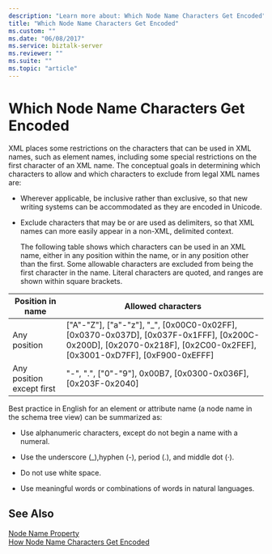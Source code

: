 ```yaml
---
description: "Learn more about: Which Node Name Characters Get Encoded"
title: "Which Node Name Characters Get Encoded"
ms.custom: ""
ms.date: "06/08/2017"
ms.service: biztalk-server
ms.reviewer: ""
ms.suite: ""
ms.topic: "article"
---
```

# Which Node Name Characters Get Encoded
XML places some restrictions on the characters that can be used in XML names, such as element names, including some special restrictions on the first character of an XML name. The conceptual goals in determining which characters to allow and which characters to exclude from legal XML names are:  
  
- Wherever applicable, be inclusive rather than exclusive, so that new writing systems can be accommodated as they are encoded in Unicode.  
  
- Exclude characters that may be or are used as delimiters, so that XML names can more easily appear in a non-XML, delimited context.  
  
  The following table shows which characters can be used in an XML name, either in any position within the name, or in any position other than the first. Some allowable characters are excluded from being the first character in the name. Literal characters are quoted, and ranges are shown within square brackets.  
  
|Position in name|Allowed characters|  
|----------------------|------------------------|  
|Any position|["A"-"Z"], ["a"-"z"], "_", [0x00C0-0x02FF], [0x0370-0x037D], [0x037F-0x1FFF], [0x200C-0x200D], [0x2070-0x218F], [0x2C00-0x2FEF], [0x3001-0xD7FF], [0xF900-0xEFFF]|  
|Any position except first|"-", ".", ["0"-"9"], 0x00B7, [0x0300-0x036F], [0x203F-0x2040]|  
  
 Best practice in English for an element or attribute name (a node name in the schema tree view) can be summarized as:  
  
-   Use alphanumeric characters, except do not begin a name with a numeral.  
  
-   Use the underscore (_),hyphen (-), period (.), and middle dot (·).  
  
-   Do not use white space.  
  
-   Use meaningful words or combinations of words in natural languages.  
  
## See Also  
 [Node Name Property](../core/node-name-property.md)   
 [How Node Name Characters Get Encoded](../core/how-node-name-characters-get-encoded.md)
